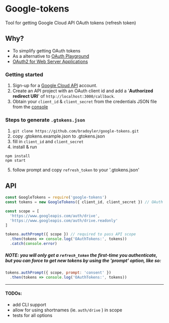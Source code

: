 # Google-tokens
Tool for getting Google Cloud API OAuth tokens (refresh token)

## Why?
- To simplify getting OAuth tokens
- As a alternative to [OAuth Playground](https://developers.google.com/oauthplayground/)
- [OAuth2 for Web Server Applications](https://developers.google.com/identity/protocols/OAuth2WebServer)

### Getting started
1. Sign-up for a [Google Cloud API](https://console.developer.google.com/) account.
1. Create an API project with an OAuth client id and add a '**Authorized redirect URI**' of `http://localhost:3000/callback`.
1. Obtain your `client_id` & `client_secret` from the credentials JSON file from the [console](https://console.developers.google.com/apis/credentials)

### Steps to generate `.gtokens.json`
1. `git clone https://github.com/bradoyler/google-tokens.git`
1. copy .gtokens.example.json to .gtokens.json
1. fill in `client_id` and `client_secret`
1. install & run
```
npm install
npm start
``` 
5. follow prompt and copy `refresh_token` to your '.gtokens.json'

## API
```javascript
const GoogleTokens = require('google-tokens')
const tokens = new GoogleTokens({ client_id, client_secret }) // OAuth credentials 

const scope = [
  'https://www.googleapis.com/auth/drive',
  'https://www.googleapis.com/auth/drive.readonly'
]

tokens.authPrompt({ scope }) // required to pass API scope
  .then(tokens => console.log('OAuthTokens:', tokens))
  .catch(console.error)
```

##### NOTE: you will only get a `refresh_token` the first-time you authenticate, but you can force to get new tokens by using the 'prompt' option, like so:

```javascript
tokens.authPrompt({ scope, prompt: 'consent' })
  .then(tokens => console.log('OAuthTokens:', tokens))
```

----

#### TODOs:
- add CLI support
- allow for using shortnames (ie. `auth/drive` ) in scope
- tests for all options 